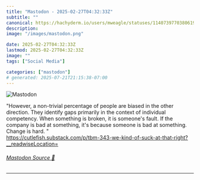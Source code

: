 ```yaml
---
title: "Mastodon - 2025-02-27T04:32:33Z"
subtitle: ""
canonical: https://hachyderm.io/users/mweagle/statuses/114073977038061967
description:
image: "/images/mastodon.png"

date: 2025-02-27T04:32:33Z
lastmod: 2025-02-27T04:32:33Z
image: ""
tags: ["Social Media"]

categories: ["mastodon"]
# generated: 2025-07-21T21:15:38-07:00
---
```

![Mastodon](/images/mastodon.png)

<p>&quot;However, a non-trivial percentage of people are biased in the other direction. They identify gaps primarily in the context of individual competency. When something is broken, it is someone&#39;s fault. If the company is bad at something, it&#39;s because someone is bad at something. Change is hard. &quot;<br /><a href="https://cutlefish.substack.com/p/tbm-343-we-kind-of-suck-at-that-right?__readwiseLocation=" target="_blank" rel="nofollow noopener noreferrer" translate="no"><span class="invisible">https://</span><span class="ellipsis">cutlefish.substack.com/p/tbm-3</span><span class="invisible">43-we-kind-of-suck-at-that-right?__readwiseLocation=</span></a></p>


###### [Mastodon Source 🐘](https://hachyderm.io/@mweagle/114073977038061967)

___
